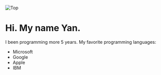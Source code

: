![Top](https://user-images.githubusercontent.com/100942959/190852861-bb7f1ab0-75e3-4f15-9e8c-3f86dd3d4254.png)

<h1>Hi. My name Yan.</h1>

I been programming more 5 years. My favorite programming languages:
<ul> <li>Microsoft</li>   <li>Google</li>   <li>Apple</li>   <li>IBM</li>  </ul>

